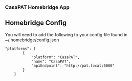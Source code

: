 ### CasaPAT Homebridge App
## Homebridge Config
You will need to add the following to your config file found in ~/.homebridge/config.json
```
"platforms": [
        {
            "platform": "CasaPAT",
            "name": "CasaPAT",
            "apiEndpoint": "http://pat.local:5000"
        }
    ]
```
